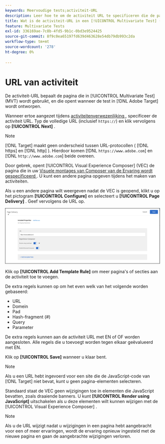 ```yaml
---
keywords: Meervoudige tests;activiteit-URL
description: Leer hoe te om de activiteit URL te specificeren die de pagina bepaalt die in de test wordt gebruikt en die opent wanneer de [!UICONTROL Multivariate Test] activiteit gebruikend  [!DNL Adobe Target] wordt ontworpen.
title: Wat is de activiteit-URL in een [!UICONTROL Multivariate Test] (MVT) activiteit?
feature: Multivariate Tests
exl-id: 336169ae-7c8b-4fd5-9b1c-0bd3e9524425
source-git-commit: 8f9c0ea65197fd639d463628e54db79db993c2da
workflow-type: tm+mt
source-wordcount: '278'
ht-degree: 0%

---
```


# URL van activiteit

De activiteit-URL bepaalt de pagina die in [!UICONTROL Multivariate Test] (MVT) wordt gebruikt, en die opent wanneer de test in [!DNL Adobe Target] wordt ontworpen.

Wanneer ertoe aangezet tijdens [&#x200B; activiteitenverwezenlijking &#x200B;](/help/main/c-activities/c-multivariate-testing/t-create-multivariate-test/create-multivariate-test.md), specificeer de activiteit URL. Typ de volledige URL (inclusief `https://`) en klik vervolgens op **[!UICONTROL Next]** .

>[!NOTE]
>
>[!DNL Target] maakt geen onderscheid tussen URL-protocollen ( [!DNL https] en [!DNL http] ). Hierdoor komen [!DNL `https://www.adobe.com`] en [!DNL `http://www.adobe.com`] beide overeen.

Door gebrek, opent [!UICONTROL Visual Experience Composer] (VEC) de pagina die in uw [&#x200B; Visuele montages van Composer van de Ervaring wordt gespecificeerd &#x200B;](/help/main/administrating-target/visual-experience-composer-set-up.md). U kunt een andere pagina opgeven tijdens het maken van activiteiten.

Als u een andere pagina wilt weergeven nadat de VEC is geopend, klikt u op het pictogram **[!UICONTROL Configure]** en selecteert u **[!UICONTROL Page Delivery]** . Geef vervolgens de URL op.

![&#x200B; de dialoogdoos van de Levering van de Pagina &#x200B;](/help/main/c-activities/c-multivariate-testing/t-create-multivariate-test/assets/url-config.png)

Klik op **[!UICONTROL Add Template Rule]** om meer pagina&#39;s of secties aan de activiteit toe te voegen.

De extra regels kunnen op om het even welk van het volgende worden gebaseerd:

* URL
* Domein
* Pad
* Hash-fragment (#)
* Query
* Parameter

De extra regels kunnen aan de activiteit URL met EN of OF worden aangesloten. Alle regels die u toevoegt worden tegen elkaar geëvalueerd met EN.

Klik op **[!UICONTROL Save]** wanneer u klaar bent.

>[!NOTE]
>
>Als u een URL hebt ingevoerd voor een site die de JavaScript-code van [!DNL Target] niet bevat, kunt u geen pagina-elementen selecteren.

Standaard staat de VEC geen wijzigingen toe in elementen die JavaScript bevatten, zoals draaiende banners. U kunt **[!UICONTROL Render using JavaScript]** uitschakelen als u deze elementen wilt kunnen wijzigen met de [!UICONTROL Visual Experience Composer] .

>[!NOTE]
>
>Als u de URL wijzigt nadat u wijzigingen in een pagina hebt aangebracht voor een of meer ervaringen, wordt de ervaring opnieuw ingesteld met de nieuwe pagina en gaan de aangebrachte wijzigingen verloren.
